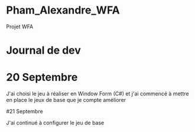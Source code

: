 # Pham_Alexandre_WFA
Projet WFA


# Journal de dev  

# 20 Septembre 

J'ai choisi le jeu à réaliser en Window Form (C#)   et j'ai commencé à mettre en place le  jeux de base que je compte améliorer 


#21 Septembre 

J'ai continué à configurer le jeu de base 
